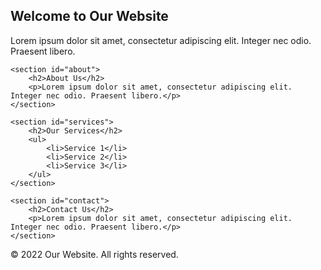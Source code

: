 <main>
    <section id="home">
        <h1>Welcome to Our Website</h1>
        <p>Lorem ipsum dolor sit amet, consectetur adipiscing elit. Integer nec odio. Praesent libero.</p>
    </section>

    <section id="about">
        <h2>About Us</h2>
        <p>Lorem ipsum dolor sit amet, consectetur adipiscing elit. Integer nec odio. Praesent libero.</p>
    </section>

    <section id="services">
        <h2>Our Services</h2>
        <ul>
            <li>Service 1</li>
            <li>Service 2</li>
            <li>Service 3</li>
        </ul>
    </section>

    <section id="contact">
        <h2>Contact Us</h2>
        <p>Lorem ipsum dolor sit amet, consectetur adipiscing elit. Integer nec odio. Praesent libero.</p>
    </section>
</main>

<footer>
    <p>&copy; 2022 Our Website. All rights reserved.</p>
</footer>
